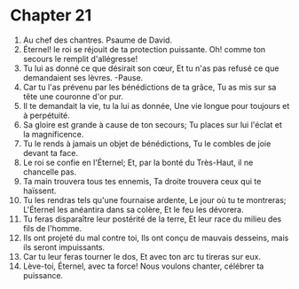 # Chapter 21

1. Au chef des chantres. Psaume de David.
2. Éternel! le roi se réjouit de ta protection puissante. Oh! comme ton secours le remplit d'allégresse!
3. Tu lui as donné ce que désirait son cœur, Et tu n'as pas refusé ce que demandaient ses lèvres. -Pause.
4. Car tu l'as prévenu par les bénédictions de ta grâce, Tu as mis sur sa tête une couronne d'or pur.
5. Il te demandait la vie, tu la lui as donnée, Une vie longue pour toujours et à perpétuité.
6. Sa gloire est grande à cause de ton secours; Tu places sur lui l'éclat et la magnificence.
7. Tu le rends à jamais un objet de bénédictions, Tu le combles de joie devant ta face.
8. Le roi se confie en l'Éternel; Et, par la bonté du Très-Haut, il ne chancelle pas.
9. Ta main trouvera tous tes ennemis, Ta droite trouvera ceux qui te haïssent.
10. Tu les rendras tels qu'une fournaise ardente, Le jour où tu te montreras; L'Éternel les anéantira dans sa colère, Et le feu les dévorera.
11. Tu feras disparaître leur postérité de la terre, Et leur race du milieu des fils de l'homme.
12. Ils ont projeté du mal contre toi, Ils ont conçu de mauvais desseins, mais ils seront impuissants.
13. Car tu leur feras tourner le dos, Et avec ton arc tu tireras sur eux.
14. Lève-toi, Éternel, avec ta force! Nous voulons chanter, célébrer ta puissance.

